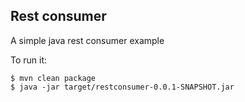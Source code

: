 ## Rest consumer

A simple java rest consumer example

To run it:

    $ mvn clean package
    $ java -jar target/restconsumer-0.0.1-SNAPSHOT.jar 